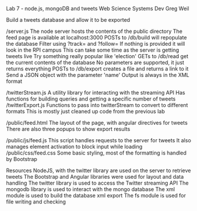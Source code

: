 Lab 7 - node.js, mongoDB and tweets
Web Science Systems Dev
Greg Weil

Build a tweets database and allow it to be exported

/server.js
	The node server hosts the contents of the public directory
	The feed page is available at localhost:3000
	POSTs to /db/build will repopulate the database
		Filter using ?track= and ?follow=
		If nothing is provided it will look in the RPI campus
		This can take some time as the server is getting tweets live
		Try something really popular like 'election'
	GETs to /db/read get the current contents of the database
		No parameters are supported, it just returns everything
	POSTs to /db/export creates a file and returns a link to it
		Send a JSON object with the parameter 'name'
		Output is always in the XML format

/twitterStream.js
	A utility library for interacting with the streaming API
	Has functions for building queries and getting a specific number of tweets
/twitterExport.js
	Functions to pass into twitterStream to convert to different formats
	This is mostly just cleaned up code from the previous lab

/public/feed.html
	The layout of the page, with angular directives for tweets
	There are also three popups to show export results

/public/js/feed.js
	This script handles requests to the server for tweets
	It also manages element activation to block input while loading
/public/css/feed.css
	Some basic styling, most of the formatting is handled by Bootstrap

Resources
	NodeJS, with the twitter library are used on the server to retrieve tweets
	The Bootstrap and Angular libraries were used for layout and data handling
	The twitter library is used to access the Twitter streaming API
	The mongodb library is used to interact with the mongo database
	The xml module is used to build the database xml export
	The fs module is used for file writing and checking
